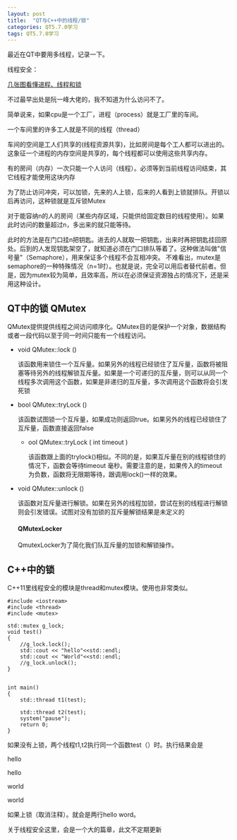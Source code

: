 ```yaml
---
layout: post
title:  "QT与C++中的线程/锁"
categories: QT5.7.0学习
tags: QT5.7.0学习
---
```


最近在QT中要用多线程，记录一下。

线程安全：

[几张图看懂进程、线程和锁](https://blog.csdn.net/afei__/article/details/80468265)

不过最早出处是阮一峰大佬的，我不知道为什么访问不了。

简单说来，如果cpu是一个工厂，进程（process）就是工厂里的车间。

一个车间里的许多工人就是不同的线程（thread）

车间的空间是工人们共享的(线程资源共享)，比如房间是每个工人都可以进出的。这象征一个进程的内存空间是共享的，每个线程都可以使用这些共享内存。

有的房间（内存）一次只能一个人访问（线程）。必须等到当前线程访问结束，其它线程才能使用这块内存

为了防止访问冲突，可以加锁，先来的人上锁，后来的人看到上锁就排队。开锁以后再访问，这种锁就是互斥锁Mutex

对于能容纳n的人的房间（某些内存区域，只能供给固定数目的线程使用）。如果此时访问的数量超过n，多出来的就只能等待。

此时的方法是在门口挂n把钥匙。进去的人就取一把钥匙，出来时再把钥匙挂回原处。后到的人发现钥匙架空了，就知道必须在门口排队等着了。这种做法叫做"信号量"（Semaphore），用来保证多个线程不会互相冲突。
不难看出，mutex是semaphore的一种特殊情况（n=1时）。也就是说，完全可以用后者替代前者。但是，因为mutex较为简单，且效率高，所以在必须保证资源独占的情况下，还是采用这种设计。

## QT中的锁 QMutex

QMutex提供提供线程之间访问顺序化。QMutex目的是保护一个对象，数据结构或者一段代码以至于同一时间只能有一个线程访问。 

- void QMutex::lock () 

  该函数用来锁住一个互斥量。如果另外的线程已经锁住了互斥量，函数将被阻塞等待另外的线程解锁互斥量。如果是一个可递归的互斥量，则可以从同一个线程多次调用这个函数，如果是非递归的互斥量，多次调用这个函数将会引发死锁

- bool QMutex::tryLock ()

  该函数试图锁一个互斥量，如果成功则返回true。如果另外的线程已经锁住了互斥量，函数直接返回false

  - ool QMutex::tryLock ( int timeout )

    该函数跟上面的trylock()相似。不同的是，如果互斥量在别的线程锁住的情况下，函数会等待timeout 毫秒。需要注意的是，如果传入的timeout 为负数，函数将无限期等待，跟调用lock()一样的效果。

- void QMutex::unlock ()

  该函数对互斥量进行解锁。如果在另外的线程加锁，尝试在别的线程进行解锁则会引发错误。试图对没有加锁的互斥量解锁结果是未定义的

  #### QMutexLocker

  QmutexLocker为了简化我们队互斥量的加锁和解锁操作。
## C++中的锁
C++11里线程安全的模块是thread和mutex模块。使用也非常类似。

```
#include <iostream>
#include <thread>
#include <mutex>

std::mutex g_lock;
void test()
{
	//g_lock.lock();
	std::cout << "hello"<<std::endl;
	std::cout << "World"<<std::endl;
	//g_lock.unlock();
}


int main()
{
	std::thread t1(test);

	std::thread t2(test);
	system("pause");
	return 0;
}
```

如果没有上锁，两个线程t1,t2执行同一个函数test（）时。执行结果会是

hello

hello

world

world

如果上锁（取消注释）。就会是两行hello word。

关于线程安全这里，会是一个大的篇章，此文不定期更新



